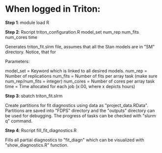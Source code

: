 # When logged in Triton:


**Step 1**: module load R

**Step 2**: Rscript triton_configuration.R model_set num_rep num_fits num_cores time

Generates triton_fit.slrm file, assumes that all the Stan models are in "SM" directory. Notice, that for 

Parameters:

model_set = Keyword which is linked to all desired models. 
num_rep = Number of replications 
num_fits = Number of fits per array task (make sure num_rep/num_fits = integer)
num_cores = Number of cores per array task 
time = Time allocated for each job (x:00, where x depicts hours)



**Step 3**: sbatch triton_fit.slrm

Create partitions for fit diagnostics using data as "project_data.RData". Partitions are saved into "FDPS" directory and the "outputs" directory can be used for debugging. The progress of tasks can be checked with "slurm q" command.

**Step 4**: Rscript fill_fit_diagnostics.R

Fills all partial diagnostics to "fit_diagn" which can be visualized with "show_diagnostics.R" function.








